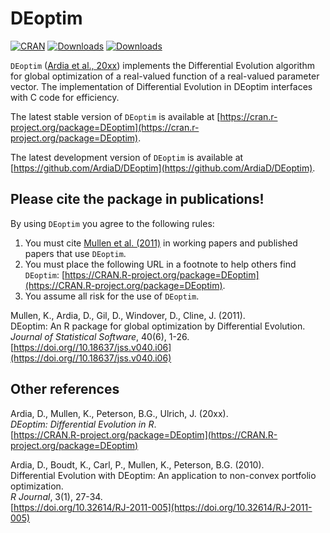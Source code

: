 # DEoptim
[![CRAN](https://www.r-pkg.org/badges/version/DEoptim)](https://cran.r-project.org/package=DEoptim)
[![Downloads](https://cranlogs.r-pkg.org/badges/DEoptim?color=brightgreen)](https://www.r-pkg.org/pkg/DEoptim)
[![Downloads](https://cranlogs.r-pkg.org/badges/grand-total/DEoptim?color=brightgreen)](https://www.r-pkg.org/pkg/DEoptim)

`DEoptim` ([Ardia et al., 20xx](https://CRAN.R-project.org/package=DEoptim)) implements the Differential Evolution algorithm for global optimization of a real-valued function of a real-valued parameter vector. The implementation of Differential Evolution in DEoptim interfaces with C
code for efficiency.  

The latest stable version of `DEoptim` is available at [https://cran.r-project.org/package=DEoptim](https://cran.r-project.org/package=DEoptim).

The latest development version of `DEoptim` is available at [https://github.com/ArdiaD/DEoptim](https://github.com/ArdiaD/DEoptim).

## Please cite the package in publications!

By using `DEoptim` you agree to the following rules: 

1) You must cite [Mullen et al. (2011)](https://doi.org//10.18637/jss.v040.i06) in working papers and published papers that use `DEoptim`.
2) You must place the following URL in a footnote to help others find `DEoptim`: [https://CRAN.R-project.org/package=DEoptim](https://CRAN.R-project.org/package=DEoptim). 
3) You assume all risk for the use of `DEoptim`.

Mullen, K., Ardia, D., Gil, D., Windover, D., Cline, J. (2011).  
DEoptim: An R package for global optimization by Differential Evolution.  
_Journal of Statistical Software_, 40(6), 1-26.  
[https://doi.org//10.18637/jss.v040.i06](https://doi.org//10.18637/jss.v040.i06)

## Other references

Ardia, D., Mullen, K., Peterson, B.G., Ulrich, J. (20xx).  
_DEoptim: Differential Evolution in R_.  
[https://CRAN.R-project.org/package=DEoptim](https://CRAN.R-project.org/package=DEoptim)

Ardia, D., Boudt, K., Carl, P., Mullen, K., Peterson, B.G. (2010).  
Differential Evolution with DEoptim: An application to non-convex portfolio optimization.  
_R Journal_, 3(1), 27-34.  
[https://doi.org/10.32614/RJ-2011-005](https://doi.org/10.32614/RJ-2011-005)
